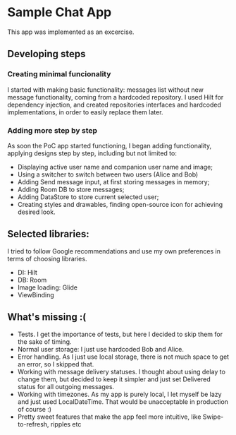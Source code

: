 # Sample Chat App

This app was implemented as an excercise.

## Developing steps
### Creating minimal funcionality
I started with making basic functionality: messages list without new message functionality, coming from a hardcoded repository. I used Hilt for dependency injection, and created repositories interfaces and hardcoded implementations, in order to easily replace them later.
### Adding more step by step
As soon the PoC app started functioning, I began adding functionality, applying designs step by step, including but not limited to:
- Displaying active user name and companion user name and image;
- Using a switcher to switch between two users (Alice and Bob)
- Adding Send message input, at first storing messages in memory;
- Adding Room DB to store messages;
- Adding DataStore to store current selected user;
- Creating styles and drawables, finding open-source icon for achieving desired look.

## Selected libraries:
I tried to follow Google recommendations and use my own preferences in terms of choosing libraries.
- DI: Hilt
- DB: Room
- Image loading: Glide
- ViewBinding

## What's missing :(
- Tests. I get the importance of tests, but here I decided to skip them for the sake of timing.
- Normal user storage: I just use hardcoded Bob and Alice.
- Error handling. As I just use local storage, there is not much space to get an error, so I skipped that.
- Working with message delivery statuses. I thought about using delay to change them, but decided to keep it simpler and just set Delivered status for all outgoing messages.
- Working with timezones. As my app is purely local, I let myself be lazy and just used LocalDateTime. That would be unacceptable in production of course :)
- Pretty sweet features that make the app feel more intuitive, like Swipe-to-refresh, ripples etc

